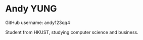 # Andy YUNG

GitHub username: andy123qq4

Student from HKUST, studying computer science and business.
